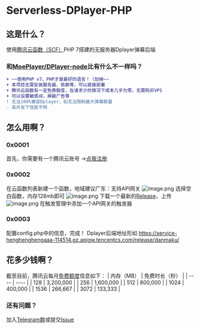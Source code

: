# Serverless-DPlayer-PHP

## 这是什么？
使用[腾讯云函数（SCF）](https://url.cn/55F1LtN)PHP 7搭建的无服务器Dplayer弹幕后端

### 和[MoePlayer/DPlayer-node](https://github.com/MoePlayer/DPlayer-node)比有什么不一样吗？

```diff
+ ~~使用PHP v7，PHP才是最好的语言！（划掉~~
+ 本项目无需安装服务器、依赖等，可以直接部署
+ 腾讯云函数有一定免费额度，在请求少的情况下成本几乎为零，无需购买VPS
+ 可以设置敏感词，屏蔽广告等
! 无法100%兼容Dplayer，如无法限制最大弹幕数量
- 高并发下性能不明
```
## 怎么用啊？

### 0x0001
首先，你需要有一个腾讯云账号 ->[点我注册](https://url.cn/5lgcrXW)

### 0x0002
在云函数列表新建一个函数，地域建议广东：支持API网关
![image.png](https://i.loli.net/2020/05/05/E56lYMm7TdjzSWP.png)
选择空白函数，内存128mb即可
![image.png](https://i.loli.net/2020/05/05/w1LdGBkr74ocyfx.png)
下载一个最新的[Release](https://github.com/qcminecraft/Serverless-DPlayer-PHP/releases)，上传
![image.png](https://i.loli.net/2020/05/05/rFQUCxHuEij6ZT5.png)
在触发管理中添加一个API网关的触发器

### 0x0003
配置config.php中的信息，完成！
Dplayer后端地址形如 https://service-henghenghengaaa-114514.gz.apigw.tencentcs.com/release/danmaku/

## 花多少钱啊？
截至目前，腾讯云每月[免费额度](https://url.cn/5HhTDU9)信息如下：
|  内存（MB）   | 免费时长（秒）  |
|  ----  | ----  |
| 128 |	3,200,000 |
| 256 |	1,600,000 |
| 512 |	800,000 |
| 1024 |	400,000 |
| 1536 |	266,667 |
| 3072 |	133,333 |

### 还有问题？
加入[Telegram群](https://t.me/oi_ez)或提交[Issue](https://github.com/qcminecraft/Serverless-DPlayer-PHP/issues)

